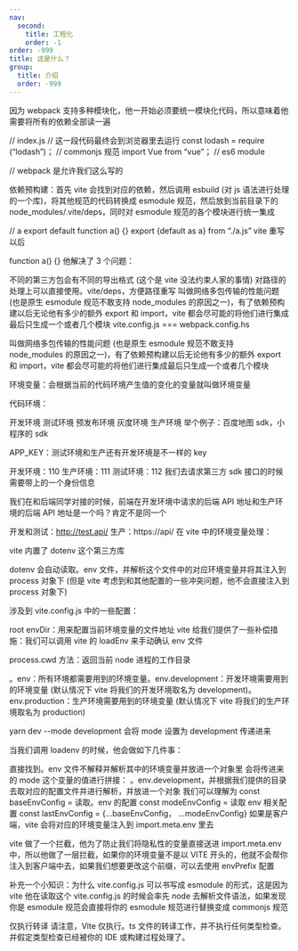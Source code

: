 ```yaml
---
nav:
  second:
    title: 工程化
    order: -1
order: -999
title: 这是什么？
group:
  title: 介绍
  order: -999
---
```


因为 webpack 支持多种模块化，他一开始必须要统一模块化代码，所以意味着他需要将所有的依赖全部读一遍

// index.js
// 这一段代码最终会到浏览器里去运行
const lodash = require (“lodash”)； // commonjs 规范
import Vue from “vue”； // es6 module

// webpack 是允许我们这么写的

依赖预构建：首先 vite 会找到对应的依赖，然后调用 esbuild (对 js 语法进行处理的一个库)，将其他规范的代码转换成 esmodule 规范，然后放到当前目录下的 node_modules/.vite/deps，同时对 esmodule 规范的各个模块进行统一集成

// a
export default function a() {}
export {default as a} from “./a.js”
vite 重写以后

function a() {}
他解决了 3 个问题：

不同的第三方包会有不同的导出格式 (这个是 vite 没法约束人家的事情)
对路径的处理上可以直接使用。vite/deps，方便路径重写
叫做网络多包传输的性能问题 (也是原生 esmodule 规范不敢支持 node_modules 的原因之一)，有了依赖预构建以后无论他有多少的额外 export 和 import，vite 都会尽可能的将他们进行集成最后只生成一个或者几个模块
vite.config.js === webpack.config.hs

叫做网络多包传输的性能问题 (也是原生 esmodule 规范不敢支持 node_modules 的原因之一)，有了依赖预构建以后无论他有多少的额外 export 和 import，vite 都会尽可能的将他们进行集成最后只生成一个或者几个模块

环境变量：会根据当前的代码环境产生值的变化的变量就叫做环境变量

代码环境：

开发环境
测试环境
预发布环境
灰度环境
生产环境
举个例子：百度地图 sdk，小程序的 sdk

APP_KEY：测试环境和生产还有开发环境是不一样的 key

开发环境：110
生产环境：111
测试环境：112
我们去请求第三方 sdk 接口的时候需要带上的一个身份信息

我们在和后端同学对接的时候，前端在开发环境中请求的后端 API 地址和生产环境的后端 API 地址是一个吗？肯定不是同一个

开发和测试：http://test.api/
生产：https://api/
在 vite 中的环境变量处理：

vite 内置了 dotenv 这个第三方库

dotenv 会自动读取。env 文件，并解析这个文件中的对应环境变量并将其注入到 process 对象下 (但是 vite 考虑到和其他配置的一些冲突问题，他不会直接注入到 process 对象下)

涉及到 vite.config.js 中的一些配置：

root
envDir：用来配置当前环境变量的文件地址
vite 给我们提供了一些补偿措施：我们可以调用 vite 的 loadEnv 来手动确认 env 文件

process.cwd 方法：返回当前 node 进程的工作目录

。env：所有环境都需要用到的环境变量。env.development：开发环境需要用到的环境变量 (默认情况下 vite 将我们的开发环境取名为 development)。env.production：生产环境需要用到的环境变量 (默认情况下 vite 将我们的生产环境取名为 production)

yarn dev --mode development 会将 mode 设置为 development 传递进来

当我们调用 loadenv 的时候，他会做如下几件事：

直接找到。env 文件不解释并解析其中的环境变量并放进一个对象里
会将传进来的 mode 这个变量的值进行拼接： 。env.development，并根据我们提供的目录去取对应的配置文件并进行解析，并放进一个对象
我们可以理解为
const baseEnvConfig = 读取。env 的配置
const modeEnvConfig = 读取 env 相关配置
const lastEnvConfig = {...baseEnvConfig， ...modeEnvConfig}
如果是客户端，vite 会将对应的环境变量注入到 import.meta.env 里去

vite 做了一个拦截，他为了防止我们将隐私性的变量直接送进 import.meta.env 中，所以他做了一层拦截，如果你的环境变量不是以 VITE 开头的，他就不会帮你注入到客户端中去，如果我们想要更改这个前缀，可以去使用 envPrefix 配置

补充一个小知识：为什么 vite.config.js 可以书写成 esmodule 的形式，这是因为 vite 他在读取这个 vite.config.js 的时候会率先 node 去解析文件语法，如果发现你是 esmodule 规范会直接将你的 esmodule 规范进行替换变成 commonjs 规范

仅执行转译
请注意，Vite 仅执行。ts 文件的转译工作，并不执行任何类型检查。并假定类型检查已经被你的 IDE 或构建过程处理了。
